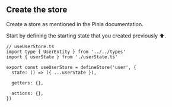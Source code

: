 ## Create the store

Create a store as mentioned in the Pinia documentation.

Start by defining the starting state that you created previously ⬆️.


```ts{3,6}
// useUserStore.ts
import type { UserEntity } from '../../types'
import { userState } from './userState.ts'

export const useUserStore = defineStore('user', {
  state: () => ({ ...userState }),

  getters: {},

  actions: {},
})
```

